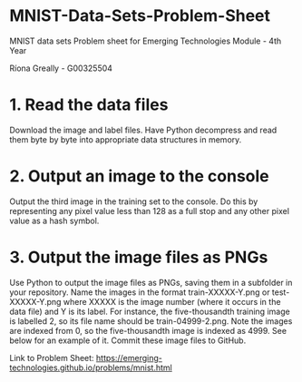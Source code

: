 # MNIST-Data-Sets-Problem-Sheet
MNIST data sets Problem sheet for Emerging Technologies Module - 4th Year

Ríona Greally - G00325504

# 1. Read the data files

Download the image and label files. Have Python decompress and read them byte by byte into appropriate data structures in memory.

# 2. Output an image to the console
Output the third image in the training set to the console. Do this by representing any pixel value less than 128 as a full stop and any other pixel value as a hash symbol.

# 3. Output the image files as PNGs
Use Python to output the image files as PNGs, saving them in a subfolder in your repository. Name the images in the format train-XXXXX-Y.png or test-XXXXX-Y.png where XXXXX is the image number (where it occurs in the data file) and Y is its label. For instance, the five-thousandth training image is labelled 2, so its file name should be train-04999-2.png. Note the images are indexed from 0, so the five-thousandth image is indexed as 4999. See below for an example of it. Commit these image files to GitHub.


Link to Problem Sheet: https://emerging-technologies.github.io/problems/mnist.html

